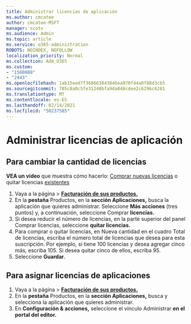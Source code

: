 ```yaml
---
title: Administrar licencias de aplicación
ms.author: cmcatee
author: cmcatee-MSFT
manager: scotv
ms.audience: Admin
ms.topic: article
ms.service: o365-administration
ROBOTS: NOINDEX, NOFOLLOW
localization_priority: Normal
ms.collection: Adm_O365
ms.custom:
- "1500008"
- "2443"
ms.openlocfilehash: 1ab15eed7f368663843846ea970f44a0f88d3cb5
ms.sourcegitcommit: 705c8a0c5fe31248bfa9da048cdee2c6296c6281
ms.translationtype: MT
ms.contentlocale: es-ES
ms.lasthandoff: 02/14/2021
ms.locfileid: "50237585"
---
```

# <a name="manage-app-licenses"></a>Administrar licencias de aplicación

## <a name="to-change-license-quantity"></a>Para cambiar la cantidad de licencias

**VEA un vídeo** que muestra cómo hacerlo: [Comprar nuevas licencias](https://go.microsoft.com/fwlink/p/?linkid=2154857) o quitar licencias [existentes](https://go.microsoft.com/fwlink/p/?linkid=2154938)

1. Vaya a la página  >  **[Facturación de sus productos.](https://go.microsoft.com/fwlink/p/?linkid=842054)**
2. En la **pestaña** Productos, en la **sección Aplicaciones,** busca la aplicación que quieres administrar. Seleccione **Más acciones** (tres puntos) y, a continuación, seleccione Comprar **licencias.**
3. Si desea reducir el número de licencias, en  la parte superior del panel Comprar licencias, seleccione **quitar licencias.**
4. Para comprar o quitar  licencias, en  Nueva cantidad en el cuadro Total de licencias, escriba el número total de licencias que desea para esta suscripción. Por ejemplo, si tiene 100 licencias y desea agregar cinco más, escriba 105. Si desea quitar cinco de ellos, escriba 95.
5. Seleccione **Guardar**.

## <a name="to-assign-app-licenses"></a>Para asignar licencias de aplicaciones

1. Vaya a la página  >  **[Facturación de sus productos.](https://go.microsoft.com/fwlink/p/?linkid=842054)**
2. En la **pestaña** Productos, en la **sección Aplicaciones,** busca y selecciona la aplicación que quieres administrar.
3. En **Configuración & acciones,** seleccione el vínculo Administrar **en el portal del editor.**